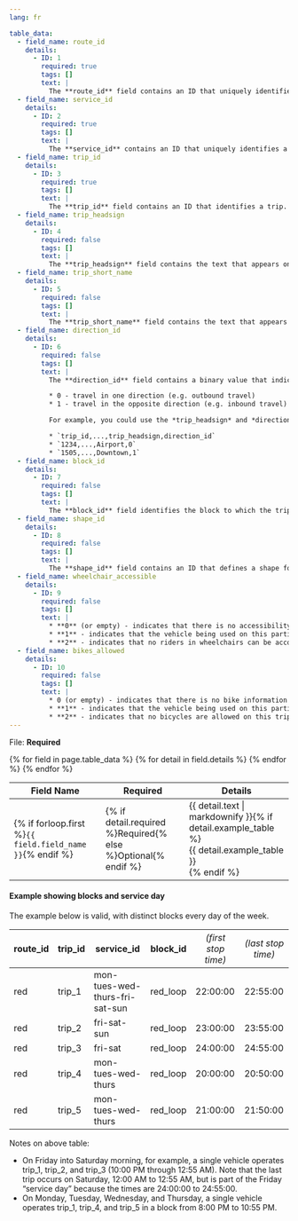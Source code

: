 ```yaml
---
lang: fr

table_data:
  - field_name: route_id
    details:
      - ID: 1
        required: true
        tags: []
        text: |
          The **route_id** field contains an ID that uniquely identifies a route. This value is referenced from the [routes.txt](#routes) file.
  - field_name: service_id
    details:
      - ID: 2
        required: true
        tags: []
        text: |
          The **service_id** contains an ID that uniquely identifies a set of dates when service is available for one or more routes. This value is referenced from the [calendar.txt](#calendar) or [calendar_dates.txt](#calendar_dates) file.
  - field_name: trip_id
    details:
      - ID: 3
        required: true
        tags: []
        text: |
          The **trip_id** field contains an ID that identifies a trip. The **trip_id** is dataset unique.
  - field_name: trip_headsign
    details:
      - ID: 4
        required: false
        tags: []
        text: |
          The **trip_headsign** field contains the text that appears on a sign that identifies the trip's destination to passengers. Use this field to distinguish between different patterns of service in the same route. If the headsign changes during a trip, you can override the **trip_headsign** by specifying values for the **stop_headsign** field in [stop_times.txt](#stop_times).
  - field_name: trip_short_name
    details:
      - ID: 5
        required: false
        tags: []
        text: |
          The **trip_short_name** field contains the text that appears in schedules and sign boards to identify the trip to passengers, for example, to identify train numbers for commuter rail trips. If riders do not commonly rely on trip names, please leave this field blank.  A **trip_short_name** value, if provided, should uniquely identify a trip within a service day; it should not be used for destination names or limited/express designations.
  - field_name: direction_id
    details:
      - ID: 6
        required: false
        tags: []
        text: |
          The **direction_id** field contains a binary value that indicates the direction of travel for a trip. Use this field to distinguish between bi-directional trips with the same **route_id**. This field is not used in routing; it provides a way to separate trips by direction when publishing time tables. You can specify names for each direction with the **trip_headsign** field.

          * 0 - travel in one direction (e.g. outbound travel)
          * 1 - travel in the opposite direction (e.g. inbound travel)

          For example, you could use the *trip_headsign* and *direction_id* fields together to assign a name to travel in each direction for a set of trips. A [trips.txt](#trips) file could contain these rows for use in time tables:

          * `trip_id,...,trip_headsign,direction_id`
          * `1234,...,Airport,0`
          * `1505,...,Downtown,1`
  - field_name: block_id
    details:
      - ID: 7
        required: false
        tags: []
        text: |
          The **block_id** field identifies the block to which the trip belongs. A block consists of a single trip or many sequential trips made using the same vehicle, defined by shared service day and block_id. A block_id can have trips with different service days, making distinct blocks. (See [example below](#example-showing-blocks-and-service-day))
  - field_name: shape_id
    details:
      - ID: 8
        required: false
        tags: []
        text: |
          The **shape_id** field contains an ID that defines a shape for the trip. This value is referenced from the [shapes.txt](#shapes) file. The shapes.txt file allows you to define how a line should be drawn on the map to represent a trip.
  - field_name: wheelchair_accessible
    details:
      - ID: 9
        required: false
        tags: []
        text: |
          * **0** (or empty) - indicates that there is no accessibility information for the trip
          * **1** - indicates that the vehicle being used on this particular trip can accommodate at least one rider in a wheelchair
          * **2** - indicates that no riders in wheelchairs can be accommodated on this trip
  - field_name: bikes_allowed
    details:
      - ID: 10
        required: false
        tags: []
        text: |
          * 0 (or empty) - indicates that there is no bike information for the trip
          * **1** - indicates that the vehicle being used on this particular trip can accommodate at least one bicycle
          * **2** - indicates that no bicycles are allowed on this trip
---
```

File: **Required**

<div class="table-wrapper">
  <table class="recommendation">
    <thead>
      <tr>
        <th>Field Name</th>
        <th>Required</th>
        <th>Details</th>
      </tr>
    </thead>
    <tbody>
    {% for field in page.table_data %}
      {% for detail in field.details %}
      <tr id="{{ page.slug }}_{{ detail.ID }}" class="anchor-row{% if forloop.first %} field-row{% endif %}{% for tag in detail.tags %} {{ tag }}{% endfor %}">
        <td>{% if forloop.first %}<code>{{ field.field_name }}</code>{% endif %}</td>
        <td>{% if detail.required %}Required{% else %}Optional{% endif %}</td>
        <td>{{ detail.text | markdownify }}{% if detail.example_table %}<div class="table-wrapper">{{ detail.example_table }}</div>{% endif %}</td>
      </tr>
      {% endfor %}
    {% endfor %}
    </tbody>
  </table>
</div>

#### Example showing blocks and service day

The example below is valid, with distinct blocks every day of the week.

| route_id | trip_id | service_id                     | block_id | <span style="font-weight:normal">*(first stop time)*</span> | <span style="font-weight:normal">*(last stop time)*</span> |
|----------|---------|--------------------------------|----------|-----------------------------------------|-------------------------|
| red      | trip_1  | mon-tues-wed-thurs-fri-sat-sun | red_loop | 22:00:00                                | 22:55:00                |
| red      | trip_2  | fri-sat-sun                    | red_loop | 23:00:00                                | 23:55:00                |
| red      | trip_3  | fri-sat                        | red_loop | 24:00:00                                | 24:55:00                |
| red      | trip_4  | mon-tues-wed-thurs             | red_loop | 20:00:00                                | 20:50:00                |
| red      | trip_5  | mon-tues-wed-thurs             | red_loop | 21:00:00                                | 21:50:00                |

Notes on above table:
* On Friday into Saturday morning, for example, a single vehicle operates trip_1, trip_2, and trip_3 (10:00 PM through 12:55 AM). Note that the last trip occurs on Saturday, 12:00 AM to 12:55 AM, but is part of the Friday “service day” because the times are 24:00:00 to 24:55:00.
* On Monday, Tuesday, Wednesday, and Thursday, a single vehicle operates trip_1, trip_4, and trip_5 in a block from 8:00 PM to 10:55 PM.

